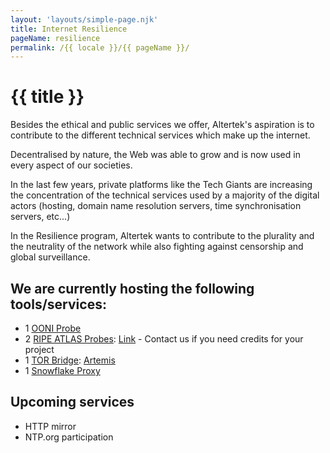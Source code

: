 ```yaml
---
layout: 'layouts/simple-page.njk'
title: Internet Resilience
pageName: resilience
permalink: /{{ locale }}/{{ pageName }}/
---
```


# {{ title }}

Besides the ethical and public services we offer, Altertek's aspiration is to contribute to the different technical services which make up the internet.

Decentralised by nature, the Web was able to grow and is now used in every aspect of our societies.  

In the last few years, private platforms like the Tech Giants are increasing the concentration of the technical services used by a majority of the digital actors (hosting, domain name resolution servers, time synchronisation servers, etc...)

In the Resilience program, Altertek wants to contribute to the plurality and the neutrality of the network while also fighting against censorship and global surveillance.  

## We are currently hosting the following tools/services:  

- 1 [OONI Probe](https://ooni.org/)
- 2 [RIPE ATLAS Probes](https://atlas.ripe.net/): [Link](https://atlas.ripe.net/probes/1001543/#tab-general) - Contact us if you need credits for your project
- 1 [TOR Bridge](https://bridges.torproject.org/bridges): [Artemis](https://metrics.torproject.org/rs.html#details/3CFC4EE161EAEEC566F54B09770A225A12629D98)
- 1 [Snowflake Proxy](https://snowflake.torproject.org/)
 
## Upcoming services  

- HTTP mirror
- NTP.org participation